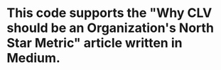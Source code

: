 # This code supports the "Why CLV should be an Organization's North Star Metric" article written in Medium.
 

